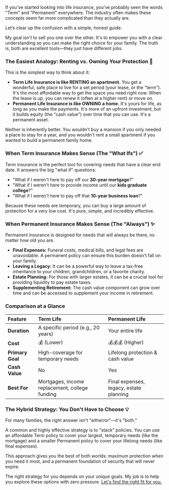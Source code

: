 If you’ve started looking into life insurance, you’ve probably seen the words "Term" and "Permanent" everywhere. The industry often makes these concepts seem far more complicated than they actually are.

Let’s clear up the confusion with a simple, honest guide.

My goal isn't to sell you one over the other. It's to empower you with a clear understanding so you can make the right choice for your family. The truth is, both are excellent tools—they just have different jobs.

### The Easiest Analogy: Renting vs. Owning Your Protection 🏡

This is the simplest way to think about it:

* **Term Life Insurance is like RENTING an apartment.** You get a wonderful, safe place to live for a set period (your lease, or the "term"). It's the most affordable way to get the space you need right now. When the lease is up, you can renew it (often at a higher rent) or move on.
* **Permanent Life Insurance is like OWNING a home.** It's yours for life, as long as you make the payments. It's more of an upfront investment, but it builds equity (the "cash value") over time that you can use. It's a permanent asset.

Neither is inherently better. You wouldn't buy a mansion if you only needed a place to stay for a year, and you wouldn't rent a small apartment if you wanted to build a permanent family home.

### When Term Insurance Makes Sense (The "What Ifs") ✅

Term insurance is the perfect tool for covering needs that have a clear end date. It answers the big "what if" questions:

* "What if I weren't here to pay off our **30-year mortgage**?"
* "What if I weren't here to provide income until our **kids graduate college**?"
* "What if I weren't here to pay off that **10-year business loan**?"

Because these needs are temporary, you can buy a large amount of protection for a very low cost. It's pure, simple, and incredibly effective.

### When Permanent Insurance Makes Sense (The "Always") ✨

Permanent insurance is designed for needs that will always be there, no matter how old you are.

* **Final Expenses:** Funeral costs, medical bills, and legal fees are unavoidable. A permanent policy can ensure this burden doesn't fall on your family.
* **Leaving a Legacy:** It can be a powerful way to leave a tax-free inheritance to your children, grandchildren, or a favorite charity.
* **Estate Planning:** For those with larger estates, it can be a crucial tool for providing liquidity to pay estate taxes.
* **Supplementing Retirement:** The cash value component can grow over time and can be accessed to supplement your income in retirement.

### Comparison at a Glance

| Feature | Term Life | Permanent Life |
| :--- | :--- | :--- |
| **Duration** | A specific period (e.g., 20 years) | Your entire life |
| **Cost** | 💰 (Lower) | 💰💰💰 (Higher) |
| **Primary Goal** | High-coverage for temporary needs | Lifelong protection & cash value |
| **Cash Value** | No | Yes |
| **Best For** | Mortgages, income replacement, college funding | Final expenses, legacy, estate planning |

### The Hybrid Strategy: You Don't Have to Choose 💡

For many families, the right answer isn't "either/or"—it's "both."

A common and highly effective strategy is to "stack" policies. You can use an affordable Term policy to cover your largest, temporary needs (like the mortgage) and a smaller Permanent policy to cover your lifelong needs (like final expenses).

This approach gives you the best of both worlds: maximum protection when you need it most, and a permanent foundation of security that will never expire.

The right strategy for you depends on your unique goals. My job is to help you explore these options with zero pressure. [Let's find the right fit for you.](/#contact)
